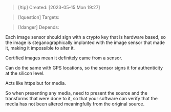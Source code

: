 
>[!tip] Created: [2023-05-15 Mon 19:27]

>[!question] Targets: 

>[!danger] Depends: 

Each image sensor should sign with a crypto key that is hardware based, so the image is steganographically implanted with the image sensor that made it, making it impossible to alter it.

Certified images mean it definitely came from a sensor.

Can do the same with GPS locations, so the sensor signs it for authenticity at the silicon level.

Acts like https but for media.

So when presenting any media, need to present the source and the transforms that were done to it, so that your software can verify that the media has not been altered meaningfully from the original source.